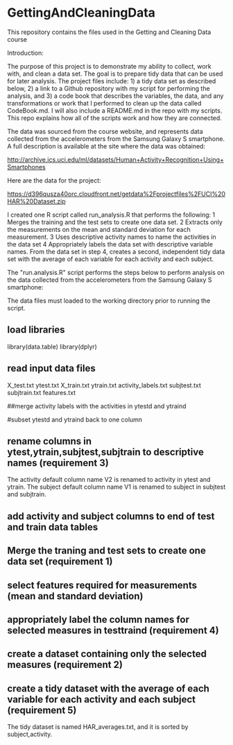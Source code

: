 # GettingAndCleaningData
This repository contains the files used in the Getting and Cleaning Data course

Introduction:

The purpose of this project is to demonstrate my ability to collect, work with, and clean a data set. The goal is to prepare tidy data that can be used for later analysis.  The project files include: 1) a tidy data set as described below, 2) a link to a Github repository with my script for performing the analysis, and 3) a code book that describes the variables, the data, and any transformations or work that I performed to clean up the data called CodeBook.md. I will also include a README.md in the repo with my scripts. This repo explains how all of the scripts work and how they are connected.  

The data was sourced from the course website, and represents data collected from the accelerometers from the Samsung Galaxy S smartphone. A full description is available at the site where the data was obtained: 

http://archive.ics.uci.edu/ml/datasets/Human+Activity+Recognition+Using+Smartphones 

Here are the data for the project: 

https://d396qusza40orc.cloudfront.net/getdata%2Fprojectfiles%2FUCI%20HAR%20Dataset.zip 

 I created one R script called run_analysis.R that performs the following:
1	Merges the training and the test sets to create one data set.
2	Extracts only the measurements on the mean and standard deviation for each measurement. 
3	Uses descriptive activity names to name the activities in the data set
4	Appropriately labels the data set with descriptive variable names. 
 From the data set in step 4, creates a second, independent tidy data set with the average of each variable for each activity    and each subject.



The "run.analysis.R" script performs the steps below to perform analysis on the data collected from the accelerometers from the Samsung Galaxy S smartphone:

The data files must loaded to the working directory prior to running the script.

##  load libraries
library(data.table)
library(dplyr)

##  read input data files ####
X_test.txt
ytest.txt
X_train.txt
ytrain.txt
activity_labels.txt
subjtest.txt
subjtrain.txt
features.txt

##merge activity labels with the activities in ytestd and ytraind 

#subset ytestd and ytraind back to one column

##  rename columns in ytest,ytrain,subjtest,subjtrain to descriptive names (requirement 3)
The activity default column name V2 is renamed to activity in ytest and ytrain.
The subject default column name V1 is renamed to subject in subjtest and subjtrain.

##  add activity and subject columns to end of test and train data tables

## Merge the traning and test sets to create one data set (requirement 1)

##  select features required for measurements (mean and standard deviation)

##  appropriately label the column names for selected measures in testtraind (requirement 4)

## create a dataset containing only the selected measures (requirement 2)
                        
##  create a tidy dataset with the average of each variable for each activity and each subject (requirement 5)

The tidy dataset is named HAR_averages.txt, and it is sorted by subject,activity.



